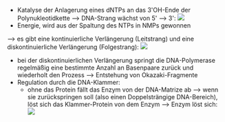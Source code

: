 - Katalyse der Anlagerung eines dNTPs an das 3'OH-Ende der Polynukleotidkette --> DNA-Strang wächst von 5' --> 3':
![](Pasted%20image%2020231207200948.png)
- Energie, wird aus der Spaltung des NTPs in NMPs gewonnen 

--> es gibt eine kontinuierliche Verlängerung (Leitstrang) und eine diskontinuierliche Verlängerung (Folgestrang):
![](Pasted%20image%2020231207201357.png)
- bei der diskontinuierlichen Verlängerung springt die DNA-Polymerase regelmäßig eine bestimmte Anzahl an Basenpaare zurück und wiederholt den Prozess --> Entstehung von Okazaki-Fragmente 
- Regulation durch die DNA-Klammer:
	- ohne das Protein fällt das Enzym von der DNA-Matrize ab --> wenn sie zurückspringen soll (also einen Doppelsträngige DNA-Bereich), löst sich das Klammer-Protein von dem Enzym --> Enzym löst sich:
![](Pasted%20image%2020231207202204.png)
